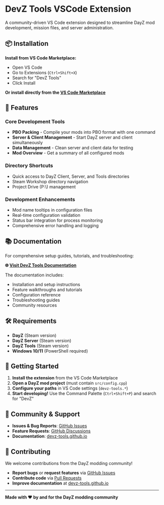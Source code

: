 # DevZ Tools VSCode Extension

A community-driven VS Code extension designed to streamline DayZ mod development, mission files, and server administration.

## 📦 Installation

**Install from VS Code Marketplace:**
- Open VS Code
- Go to Extensions (`Ctrl+Shift+X`)
- Search for "DevZ Tools"
- Click Install

**Or install directly from the [VS Code Marketplace](https://marketplace.visualstudio.com/items?itemName=devz-tools.devz-tools)**

## 🚀 Features

### Core Development Tools
- **PBO Packing** - Compile your mods into PBO format with one command
- **Server & Client Management** - Start DayZ server and client simultaneously
- **Data Management** - Clean server and client data for testing
- **Mod Overview** - Get a summary of all configured mods

### Directory Shortcuts
- Quick access to DayZ Client, Server, and Tools directories
- Steam Workshop directory navigation
- Project Drive (P:\\) management

### Development Enhancements
- Mod name tooltips in configuration files
- Real-time configuration validation
- Status bar integration for process monitoring
- Comprehensive error handling and logging

## 📚 Documentation

For comprehensive setup guides, tutorials, and troubleshooting:

**🌐 [Visit DevZ Tools Documentation](https://devz-tools.github.io/)**

The documentation includes:
- Installation and setup instructions
- Feature walkthroughs and tutorials
- Configuration reference
- Troubleshooting guides
- Community resources

## 🛠️ Requirements

- **DayZ** (Steam version)
- **DayZ Server** (Steam version)
- **DayZ Tools** (Steam version)
- **Windows 10/11** (PowerShell required)

## 🎯 Getting Started

1. **Install the extension** from the VS Code Marketplace
2. **Open a DayZ mod project** (must contain `src/config.cpp`)
3. **Configure your paths** in VS Code settings (`devz-tools.*`)
4. **Start developing!** Use the Command Palette (`Ctrl+Shift+P`) and search for "DevZ"

## 💬 Community & Support

- **Issues & Bug Reports**: [GitHub Issues](https://github.com/devz-tools/vscode-extension/issues)
- **Feature Requests**: [GitHub Discussions](https://github.com/orgs/devz-tools/discussions/categories/ideas)
- **Documentation**: [devz-tools.github.io](https://devz-tools.github.io/)

## 🤝 Contributing

We welcome contributions from the DayZ modding community! 

- **Report bugs** or **request features** via [GitHub Issues](https://github.com/devz-tools/vscode-extension/issues)
- **Contribute code** via [Pull Requests](https://github.com/devz-tools/vscode-extension/pulls)
- **Improve documentation** at [devz-tools.github.io](https://github.com/devz-tools/devz-tools.github.io)

---

**Made with ❤️ by and for the DayZ modding community**
